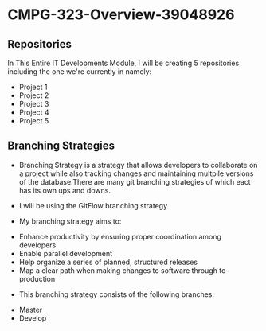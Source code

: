 # CMPG-323-Overview-39048926

## Repositories
In This Entire IT Developments Module, I will be creating 5 repositories including the one we're currently in namely:

* Project 1
* Project 2
* Project 3
* Project 4
* Project 5

## Branching Strategies

* Branching Strategy is a strategy that allows developers to collaborate on a project while also tracking changes and maintaining multpile versions of the database.There are many git branching strategies of which eact has its own ups and downs.

* I will be using the GitFlow branching strategy 

* My branching strategy aims to:  
- Enhance productivity by ensuring proper coordination among developers  
- Enable parallel development  
- Help organize a series of planned, structured releases  
- Map a clear path when making changes to software through to production  

* This branching strategy consists of the following branches:  

- Master  
- Develop  
